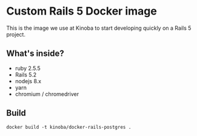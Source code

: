 # Custom Rails 5 Docker image

This is the image we use at Kinoba to start developing quickly on a Rails 5 project.

## What's inside?

- ruby 2.5.5
- Rails 5.2
- nodejs 8.x
- yarn
- chromium / chromedriver

## Build

`docker build -t kinoba/docker-rails-postgres .`
